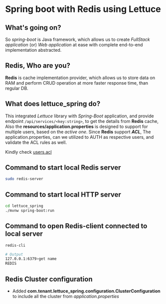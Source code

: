 # Spring boot with Redis using Lettuce

## What's going on?
So _spring-boot_ is Java framework, which allows us to create _FullStack application_ (or) _Web application_ at ease with complete end-to-end implementation abstracted.

## Redis, Who are you?
**Redis** is cache implementation provider, which allows us to store data on RAM and perform CRUD operation at more faster response time, than regular DB.

## What does lettuce_spring do?
This integrated _Lettuce_ library with _Spring-Boot_ application, and provide endpoint `/api/services/<key:string>`, to get the details from **Redis** cache, Also the **resources/application.properties** is designed to support for multiple users, based on the _active one_. Since **Redis** support **_ACL_**, The application.properties, can we utilized to AUTH as respective users, and validate the ACL rules as well.

Kindly check [users.acl](/users.acl)

## Command to start local Redis server
```bash
sudo redis-server
```

## Command to start local HTTP server

```bash
cd lettuce_spring
./mvnw spring-boot:run
```

## Command to open Redis-client connected to local server
```bash
redis-cli

# Output
127.0.0.1:6379>get name
REDIS
```

## Redis Cluster configuration

* Added **com.tenant.lettuce_spring.configuration.ClusterConfiguration** to include all the cluster from _application.properties_